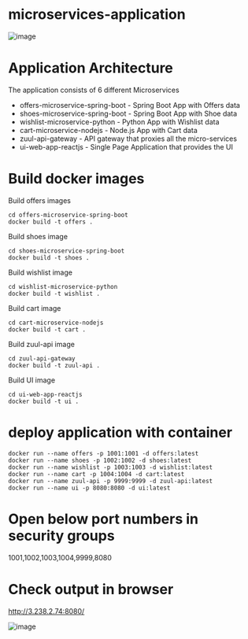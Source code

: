 # microservices-application
  ![image](https://user-images.githubusercontent.com/58024415/125564175-a02dcae2-031a-47bf-9e3e-823318b47fb5.png)
# Application Architecture
  The application consists of 6 different Microservices

  * offers-microservice-spring-boot - Spring Boot App with Offers data
  * shoes-microservice-spring-boot - Spring Boot App with Shoe data
  * wishlist-microservice-python - Python App with Wishlist data
  * cart-microservice-nodejs - Node.js App with Cart data
  * zuul-api-gateway - API gateway that proxies all the micro-services
  * ui-web-app-reactjs - Single Page Application that provides the UI
# Build docker images
  Build offers images
    
    cd offers-microservice-spring-boot
    docker build -t offers .
  Build shoes image
  
    cd shoes-microservice-spring-boot
    docker build -t shoes .
  Build wishlist image  
    
    cd wishlist-microservice-python
    docker build -t wishlist .
  Build cart image 
    
    cd cart-microservice-nodejs
    docker build -t cart .
  Build zuul-api image
    
    cd zuul-api-gateway
    docker build -t zuul-api .
  Build UI image
    
    cd ui-web-app-reactjs
    docker build -t ui .
# deploy application with container
    docker run --name offers -p 1001:1001 -d offers:latest
    docker run --name shoes -p 1002:1002 -d shoes:latest
    docker run --name wishlist -p 1003:1003 -d wishlist:latest
    docker run --name cart -p 1004:1004 -d cart:latest
    docker run --name zuul-api -p 9999:9999 -d zuul-api:latest
    docker run --name ui -p 8080:8080 -d ui:latest
# Open below port numbers in security groups
  1001,1002,1003,1004,9999,8080
# Check output in browser
  http://3.238.2.74:8080/
  
  ![image](https://user-images.githubusercontent.com/58024415/125563967-0e619b01-b5fc-472e-a2c6-3c5e53edee30.png)
